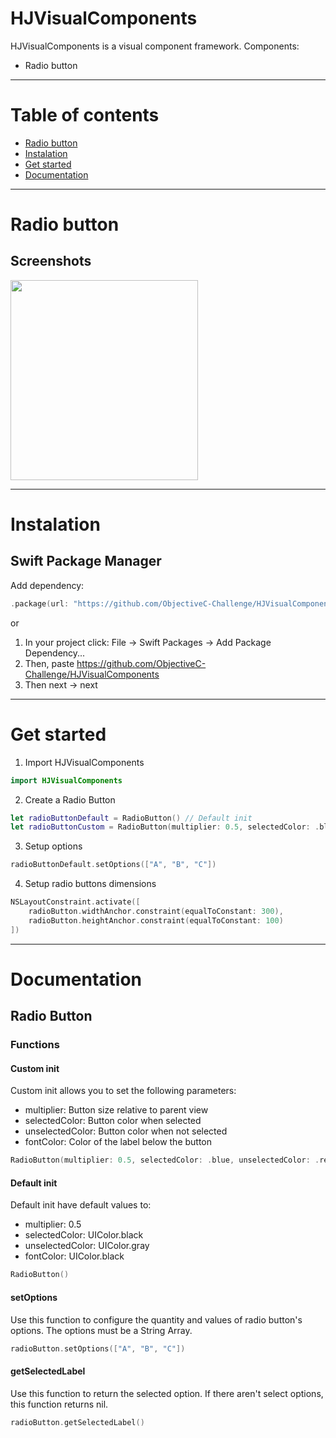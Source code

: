 # HJVisualComponents
HJVisualComponents is a visual component framework. Components:
- Radio button

---

# Table of contents
* [Radio button](#Radio-button)
* [Instalation](#Instalation)
* [Get started](#Get-started)
* [Documentation](#Documentation)

---

# Radio button
## Screenshots

<img src="https://user-images.githubusercontent.com/16090350/127322206-75154ef1-569f-4f36-ac25-1b1c7cadee0e.png" width="300" height="320" />

--- 

# Instalation
## Swift Package Manager
Add dependency:
```swift
.package(url: "https://github.com/ObjectiveC-Challenge/HJVisualComponents.git", from: "1.0.9")
```
or

1. In your project click: File -> Swift Packages -> Add Package Dependency... 
2. Then, paste https://github.com/ObjectiveC-Challenge/HJVisualComponents 
3. Then next -> next

---

# Get started
1. Import HJVisualComponents

```swift
import HJVisualComponents
```

2. Create a Radio Button

```swift
let radioButtonDefault = RadioButton() // Default init
let radioButtonCustom = RadioButton(multiplier: 0.5, selectedColor: .black, unselectedColor: .gray, fontColor: .black) // Custom init
```

3. Setup options

```swift
radioButtonDefault.setOptions(["A", "B", "C"])
```

4. Setup radio buttons dimensions 

```swift
NSLayoutConstraint.activate([
    radioButton.widthAnchor.constraint(equalToConstant: 300),
    radioButton.heightAnchor.constraint(equalToConstant: 100)
])
```

---

# Documentation
## Radio Button
### Functions
#### Custom init
Custom init allows you to set the following parameters:
- multiplier: Button size relative to parent view
- selectedColor: Button color when selected
- unselectedColor: Button color when not selected
- fontColor: Color of the label below the button

```swift
RadioButton(multiplier: 0.5, selectedColor: .blue, unselectedColor: .red, fontColor: .gray)
```

#### Default init
Default init have default values to:
- multiplier: 0.5
- selectedColor: UIColor.black
- unselectedColor: UIColor.gray
- fontColor: UIColor.black

```swift
RadioButton()
```

#### setOptions
Use this function to configure the quantity and values of radio button's options. The options must be a String Array.

```swift
radioButton.setOptions(["A", "B", "C"])
```

#### getSelectedLabel
Use this function to return the selected option. If there aren't select options, this function returns nil.

```swift
radioButton.getSelectedLabel()
```
